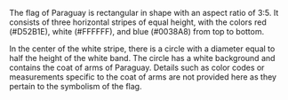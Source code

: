 The flag of Paraguay is rectangular in shape with an aspect ratio of 3:5. It consists of three horizontal stripes of equal height, with the colors red (#D52B1E), white (#FFFFFF), and blue (#0038A8) from top to bottom.

In the center of the white stripe, there is a circle with a diameter equal to half the height of the white band. The circle has a white background and contains the coat of arms of Paraguay. Details such as color codes or measurements specific to the coat of arms are not provided here as they pertain to the symbolism of the flag.